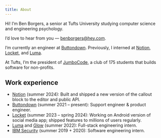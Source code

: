 ```yaml
---
title: About
---
```


Hi! I’m Ben Borgers, a senior at Tufts University studying computer science and engineering psychology.

I’d love to hear from you — [benborgers@hey.com](mailto:benborgers@hey.com).

I’m currently an engineer at [Buttondown](https://buttondown.com). Previously, I interned at [Notion](https://notion.so/product), [Locket](https://locket.camera), and [Luma](https://lu.ma).

At Tufts, I’m the president of [JumboCode](https://jumbocode.org), a club of 175 students that builds software for non-profits.

## Work experience

- [Notion](https://notion.so/product) (summer 2024): Built and shipped a new version of the callout block to the editor and public API.
- [Buttondown](https://buttondown.com) (summer 2021 – present): Support engineer & product engineer.
- [Locket](https://locket.camera) (summer 2023 – spring 2024): Working on Android version of social media app; shipped features to millions of users regularly.
- [Luma](https://lu.ma) and [Glow](https://glow.app) (summer 2022): Full-stack engineering intern.
- [IBM Security](https://www.ibm.com/products/guardium-insights) (summer 2019 + 2020): Software engineering intern.
